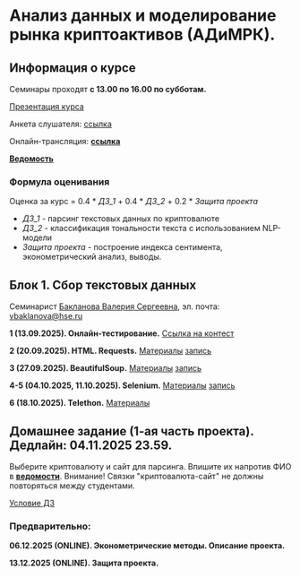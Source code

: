 # Анализ данных и моделирование рынка криптоактивов (АДиМРК).

## Информация о курсе

Семинары проходят __с 13.00 по 16.00 по субботам.__

[Презентация курса](https://github.com/Bakibak/cryptoDS/blob/main/Intro%20%D0%BF%D0%BE%20%D0%BA%D1%83%D1%80%D1%81%D1%83%20%D0%90%D0%94%D0%B8%D0%9C%D0%A0%D0%9A.pdf)

Анкета слушателя: [ссылка](https://forms.gle/VLf7GxGtbME9T5437)

Онлайн-трансляция: __[ссылка](https://my.mts-link.ru/j/64661701/2825516389)__

[__Ведомость__](https://docs.google.com/spreadsheets/d/1wj4x9ElmOeqAqCKcC6Lnpn59VlSKyG2AmUUcmKp1jZA/edit?usp=sharing)

### Формула оценивания
Oценка за курс = 0.4 * _ДЗ_1_ + 0.4 * _ДЗ_2_ + 0.2 * _Защита проекта_

* _ДЗ_1_ - парсинг текстовых данных по криптовалюте
* _ДЗ_2_ - классификация тональности текста с использованием NLP-модели
* _Защита проекта_ - построение индекса сентимента, эконометрический анализ, выводы.


## Блок 1. Cбор текстовых данных

Семинарист [Бакланова Валерия Сергеевна](https://www.hse.ru/org/persons/190875825/), эл. почта: vbaklanova@hse.ru


__1 (13.09.2025). Онлайн-тестирование.__
[Ссылка на контест](https://contest.yandex.ru/contest/45644/enter/)

__2 (20.09.2025). HTML. Requests.__
[Материалы](https://github.com/Bakibak/cryptoDS/tree/main/HTML_Requests)
[запись](https://my.mts-link.ru/64661701/2825516389/record-new/2798761107/record-file/1506282799)

__3 (27.09.2025). BeautifulSoup.__ 
[Материалы](https://github.com/Bakibak/cryptoDS/tree/main/BeautifulSoup)
[запись](https://my.mts-link.ru/64661701/2825516389/record-new/2798761107/record-file/1518977337)

__4-5 (04.10.2025, 11.10.2025). Selenium.__
[Материалы](https://github.com/Bakibak/cryptoDS/tree/main/Selenium)
[запись](https://my.mts-link.ru/64661701/2825516389/record-new/2798761107/record-file/1542329757)

__6 (18.10.2025). Telethon.__
[Материалы](https://github.com/Bakibak/cryptoDS/tree/main/Telethon)


## Домашнее задание (1-ая часть проекта). Дедлайн: 04.11.2025 23.59.

Выберите криптовалюту и сайт для парсинга. Впишите их напротив ФИО в [__ведомости__](https://docs.google.com/spreadsheets/d/1wj4x9ElmOeqAqCKcC6Lnpn59VlSKyG2AmUUcmKp1jZA/edit?usp=sharing). Внимание! Связки "криптовалюта-сайт" не должны повторяться между студентами.

[Условие ДЗ  ](https://github.com/Bakibak/cryptoDS/blob/main/%D0%A3%D1%81%D0%BB%D0%BE%D0%B2%D0%B8%D0%B5%20%D0%94%D0%971.pdf)


### Предварительно:

__06.12.2025 (ONLINE). Эконометрические методы. Описание проекта.__

__13.12.2025 (ONLINE). Защита проекта.__
